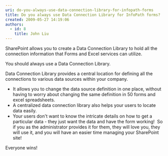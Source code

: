 ```yaml
---
uri: do-you-always-use-data-connection-library-for-infopath-forms
title: Do you always use Data Connection Library for InfoPath forms?
created: 2009-05-27 14:19:06
authors:
  - id: 8
    title: John Liu
---
```





<span class='intro'> 
  <p>SharePoint allows you to create a Data Connection Library to hold all the connection information that Forms and Excel services can utilize.</p>
<p>You should always use a Data Connection Library.</p>
 </span>


  <p>Data Connection Library provides a central location for defining all the connections to various data sources within your company.</p>
<ul>
    <li>It allows you to change the data source definition in one place, without having to worry about changing the same definition in 50 forms and excel spreadsheets.</li>
    <li>A centralized data connection library also helps your users to locate data easily.</li>
    <li>Your users don't want to know the intricate details on how to get a particular data - they just want the data and have the form working!&#160; So if you as the administrator provides it for them, they will love you, they will use it, and you will have an easier&#160;time managing your SharePoint site!​</li>
</ul>Everyone wins!


